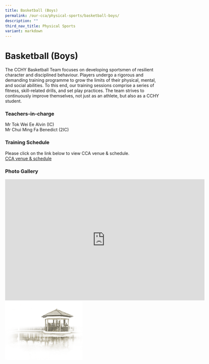 ```yaml
---
title: Basketball (Boys)
permalink: /our-cca/physical-sports/basketball-boys/
description: ""
third_nav_title: Physical Sports
variant: markdown
---
```

# **Basketball (Boys)**

The CCHY Basketball Team focuses on developing sportsmen of resilient character and disciplined behaviour. Players undergo a rigorous and demanding training programme to grow the limits of their physical, mental, and social abilities. To this end, our training sessions comprise a series of fitness, skill-related drills, and set play practices. The team strives to continuously improve themselves, not just as an athlete, but also as a CCHY student.

### Teachers-in-charge

Mr Tok Wei Ee Alvin (IC)   
Mr Chui Ming Fa Benedict (2IC)

### Training Schedule

Please click on the link below to view CCA venue &amp; schedule.&nbsp;  
[CCA venue &amp; schedule](/our-cca/cca/cca-venue-schedule/)

### Photo Gallery

<iframe allowfullscreen="true" height="394" width="650" frameborder="0" src="https://docs.google.com/presentation/d/e/2PACX-1vSjkjdH-sy-Wh0mC_CCt1MCvI8rY5w2ikTWyI6Nl8kIJH5SnFWwqbPJM4IotBJGNo8Jl21SxfsLL2FD/embed?start=true&amp;loop=true&amp;delayms=5000"></iframe>


<img src="/images/pavilion.png" style="width:50%">